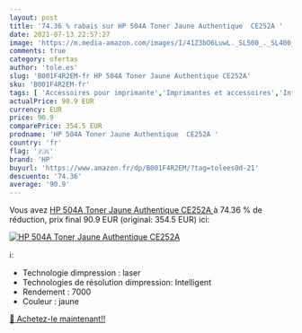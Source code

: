 ```yaml
---
layout: post
title: '74.36 % rabais sur HP 504A Toner Jaune Authentique  CE252A '
date: 2021-07-13 22:57:27
image: 'https://m.media-amazon.com/images/I/41Z3bO6LuwL._SL500_._SL400_.jpg'
comments: true
category: ofertas
author: 'tole.es'
slug: 'B001F4R2EM-fr HP 504A Toner Jaune Authentique CE252A'
sku: 'B001F4R2EM-fr'
tags: [ 'Accessoires pour imprimante','Imprimantes et accessoires','Informatique','Toners','hp', ]
actualPrice: 90.9 EUR
currency: EUR
price: 90.9
comparePrice: 354.5 EUR
prodname: 'HP 504A Toner Jaune Authentique  CE252A '
country: 'fr'
flag: '🇫🇷'
brand: 'HP'
buyurl: 'https://www.amazon.fr/dp/B001F4R2EM/?tag=tolees0d-21'
descuento: '74.36'
average: '90.9'
---
```


Vous avez [HP 504A Toner Jaune Authentique  CE252A ](https://www.amazon.fr/dp/B001F4R2EM/?tag=tolees0d-21)  à  74.36 % de réduction, prix final  90.9 EUR (original: 354.5 EUR) ici:

[![HP 504A Toner Jaune Authentique  CE252A ](https://m.media-amazon.com/images/I/41Z3bO6LuwL._SL500_._SL400_.jpg)](https://www.amazon.fr/dp/B001F4R2EM/?tag=tolees0d-21)

ℹ️:

- Technologie dimpression : laser
- Technologies de résolution dimpression: Intelligent
- Rendement : 7000
- Couleur : jaune

[🛒 Achetez-le maintenant!!](https://www.amazon.fr/dp/B001F4R2EM/?tag=tolees0d-21)
